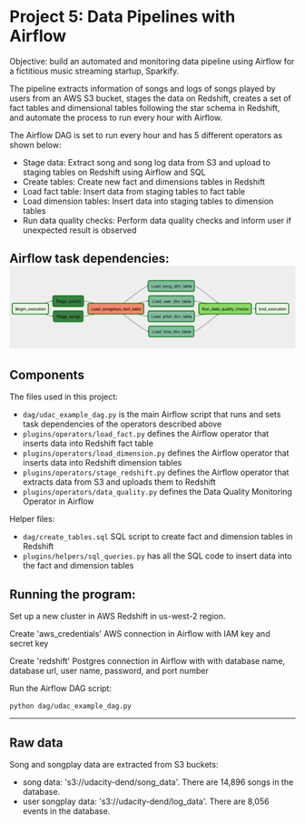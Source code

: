 
# Project 5: Data Pipelines with Airflow

Objective: build an automated and monitoring data pipeline using Airflow for a fictitious music streaming startup, Sparkify. 

The pipeline extracts information of songs and logs of songs played by users from an AWS S3 bucket, stages the data on Redshift, creates a set of fact tables and dimensional tables following the star schema in Redshift, and automate the process to run every hour with Airflow.  

The Airflow DAG is set to run every hour and has 5 different operators as shown below: 
* Stage data: Extract song and song log data from S3 and upload to staging tables on Redshift using Airflow and SQL
* Create tables: Create new fact and dimensions tables in Redshift
* Load fact table: Insert data from staging tables to fact table
* Load dimension tables: Insert data into staging tables to dimension tables
* Run data quality checks: Perform data quality checks and inform user if unexpected result is observed

Airflow task dependencies:
![Airflow task dependencies](example-dag.png?raw=true "Airflow task dependencies")
---

## Components
The files used in this project:
* `dag/udac_example_dag.py` is the main Airflow script that runs and sets task dependencies of the operators described above
* `plugins/operators/load_fact.py` defines the Airflow operator that inserts data into Redshift fact table
* `plugins/operators/load_dimension.py` defines the Airflow operator that inserts data into Redshift dimension tables
* `plugins/operators/stage_redshift.py` defines the Airflow operator that extracts data from S3 and uploads them to Redshift 
* `plugins/operators/data_quality.py` defines the Data Quality Monitoring Operator in Airflow

Helper files:
* `dag/create_tables.sql` SQL script to create fact and dimension tables in Redshift
* `plugins/helpers/sql_queries.py` has all the SQL code to insert data into the fact and dimension tables

## Running the program:
Set up a new cluster in AWS Redshift in us-west-2 region.

Create 'aws_credentials' AWS connection in Airflow with IAM key and secret key

Create 'redshift' Postgres connection in Airflow with with database name, database url, user name, password, and port number 

Run the Airflow DAG script:
```
python dag/udac_example_dag.py
```

---

## Raw data
Song and songplay data are extracted from S3 buckets:
* song data: 's3://udacity-dend/song_data'. There are 14,896 songs in the database.
* user songplay data: 's3://udacity-dend/log_data'. There are 8,056 events in the database.